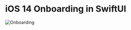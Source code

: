 # iOS 14 Onboarding in SwiftUI
![Onboarding](https://user-images.githubusercontent.com/110813/98446197-dbadc780-20e9-11eb-8e81-04ea98299789.png)
